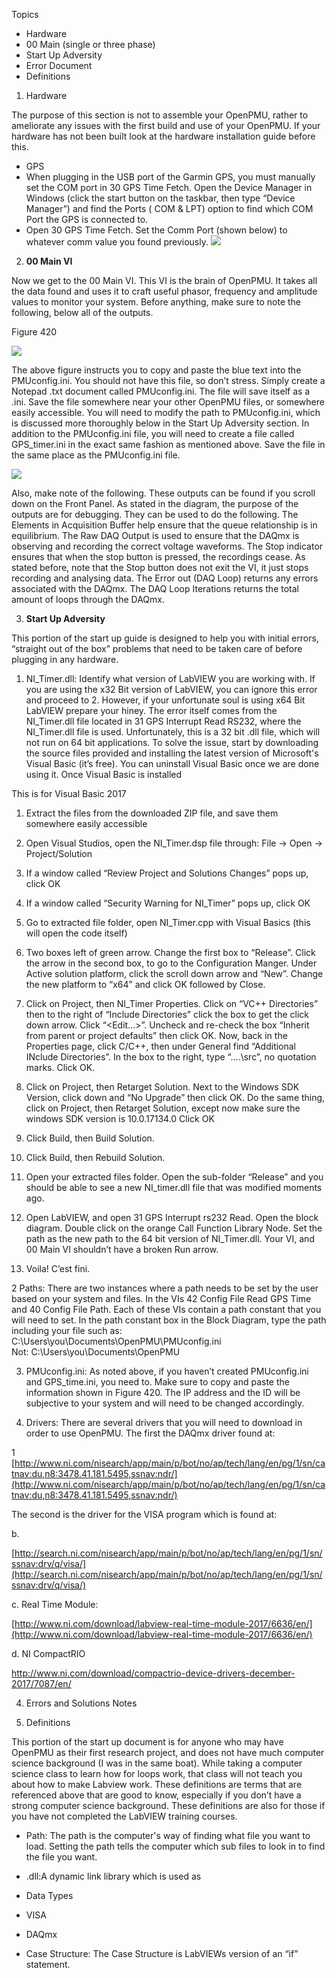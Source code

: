 ﻿
Topics
-  Hardware
-  00 Main (single or three phase)
-  Start Up Adversity
-  Error Document
-  Definitions
    

  
  
  
  

1. Hardware

The purpose of this section is not to assemble your OpenPMU, rather to ameliorate any issues with the first build and use of your OpenPMU. If your hardware has not been built look at the hardware installation guide before this.

-   GPS
-   When plugging in the USB port of the Garmin GPS, you must manually set the COM port in 30 GPS Time Fetch. Open the Device Manager in Windows (click the start button on the taskbar, then type “Device Manager”) and find the Ports ( COM & LPT) option to find which COM Port the GPS is connected to.
-   Open 30 GPS Time Fetch. Set the Comm Port (shown below) to whatever comm value you found previously. 
![](https://lh5.googleusercontent.com/eCUNG0AswKA5h-xMulM0oGLg1ygXMYwFPl2iTcETDgrxLdfhHC1pH3wor-CqbYAWzWTdy8mSlzyKFEZGV-vy1_sAWRwpE9YfSsB6nlQoQYL0Swyrnqmb_3--l8x7DVHFSNo5oUEO)
    

  

2. **00 Main VI**

Now we get to the 00 Main VI. This VI is the brain of OpenPMU. It takes all the data found and uses it to craft useful phasor, frequency and amplitude values to monitor your system. Before anything, make sure to note the following, below all of the outputs.

  

Figure 420

![](https://lh4.googleusercontent.com/0anNwG83iPI9Z7fSid7XI_K6B9uQc1M75NtT2M9_APJHvdLZ8Y1F1J1gmaqKFlMKS8491-H5ZQ6reH1M6NdojVCa4cROpcjOdtshTgaa3QV8Hmd5Wejb6x21daGEgJEdlDFmEEgs)

  

The above figure instructs you to copy and paste the blue text into the PMUconfig.ini. You should not have this file, so don’t stress. Simply create a Notepad .txt document called PMUconfig.ini. The file will save itself as a .ini. Save the file somewhere near your other OpenPMU files, or somewhere easily accessible. You will need to modify the path to PMUconfig.ini, which is discussed more thoroughly below in the Start Up Adversity section. In addition to the PMUconfig.ini file, you will need to create a file called GPS_timer.ini in the exact same fashion as mentioned above. Save the file in the same place as the PMUconfig.ini file.

  

![](https://lh4.googleusercontent.com/MNjj2CT5fOJpNvHKenoYuyo8PRavp8E2OH17mHETjtvsCAplnxCOVmaYgH6Jzk9ds_vi0KQjkrcEdUu0Ra1KDvF8lajJpBqHwwBczI7283eeKKuEzDPNrkS4o3E13j-GMjsccMZ3)

Also, make note of the following. These outputs can be found if you scroll down on the Front Panel. As stated in the diagram, the purpose of the outputs are for debugging. They can be used to do the following. The Elements in Acquisition Buffer help ensure that the queue relationship is in equilibrium. The Raw DAQ Output is used to ensure that the DAQmx is observing and recording the correct voltage waveforms. The Stop indicator ensures that when the stop button is pressed, the recordings cease. As stated before, note that the Stop button does not exit the VI, it just stops recording and analysing data. The Error out (DAQ Loop) returns any errors associated with the DAQmx. The DAQ Loop Iterations returns the total amount of loops through the DAQmx.

  
  
  

3. **Start Up Adversity**

This portion of the start up guide is designed to help you with initial errors, “straight out of the box” problems that need to be taken care of before plugging in any hardware.

1.  NI_Timer.dll: Identify what version of LabVIEW you are working with. If you are using the x32 Bit version of LabVIEW, you can ignore this error and proceed to 2. However, if your unfortunate soul is using x64 Bit LabVIEW prepare your hiney. The error itself comes from the NI_Timer.dll file located in 31 GPS Interrupt Read RS232, where the NI_Timer.dll file is used. Unfortunately, this is a 32 bit .dll file, which will not run on 64 bit applications. To solve the issue, start by downloading the source files provided and installing the latest version of Microsoft's Visual Basic (it’s free). You can uninstall Visual Basic once we are done using it. Once Visual Basic is installed
    

This is for Visual Basic 2017

1.  Extract the files from the downloaded ZIP file, and save them somewhere easily accessible
    
2.  Open Visual Studios, open the NI_Timer.dsp file through: File → Open → Project/Solution
    
3.  If a window called “Review Project and Solutions Changes” pops up, click OK
    
4.  If a window called “Security Warning for NI_Timer” pops up, click OK
    
5.  Go to extracted file folder, open NI_Timer.cpp with Visual Basics (this will open the code itself)
    
6.  Two boxes left of green arrow. Change the first box to “Release”. Click the arrow in the second box, to go to the Configuration Manger. Under Active solution platform, click the scroll down arrow and “New”. Change the new platform to “x64” and click OK followed by Close.
    
7.  Click on Project, then NI_Timer Properties. Click on “VC++ Directories” then to the right of “Include Directories” click the box to get the click down arrow. Click “<Edit…>”. Uncheck and re-check the box “Inherit from parent or project defaults” then click OK. Now, back in the Properties page, click C/C++, then under General find “Additional INclude Directories”. In the box to the right, type “..\..\src”, no quotation marks. Click OK.
    
8.  Click on Project, then Retarget Solution. Next to the Windows SDK Version, click down and “No Upgrade” then click OK. Do the same thing, click on Project, then Retarget Solution, except now make sure the windows SDK version is 10.0.17134.0 Click OK
    
9.  Click Build, then Build Solution.
    
10.  Click Build, then Rebuild Solution.
    
11.  Open your extracted files folder. Open the sub-folder “Release” and you should be able to see a new NI_timer.dll file that was modified moments ago.
    
12.  Open LabVIEW, and open 31 GPS Interrupt rs232 Read. Open the block diagram. Double click on the orange Call Function Library Node. Set the path as the new path to the 64 bit version of NI_Timer.dll. Your VI, and 00 Main VI shouldn’t have a broken Run arrow.
    
13.  Voila! C’est fini.
    

2  Paths: There are two instances where a path needs to be set by the user based on your system and files. In the VIs 42 Config File Read GPS Time and 40 Config File Path. Each of these VIs contain a path constant that you will need to set. In the path constant box in the Block Diagram, type the path including your file such as:  
    C:\Users\you\Documents\OpenPMU\PMUconfig.ini  
    Not: C:\Users\you\Documents\OpenPMU
    
3.  PMUconfig.ini: As noted above, if you haven’t created PMUconfig.ini and GPS_time.ini, you need to. Make sure to copy and paste the information shown in Figure 420. The IP address and the ID will be subjective to your system and will need to be changed accordingly.
    
4.  Drivers: There are several drivers that you will need to download in order to use OpenPMU. The first the DAQmx driver found at:
    
1  [http://www.ni.com/nisearch/app/main/p/bot/no/ap/tech/lang/en/pg/1/sn/catnav:du,n8:3478.41.181.5495,ssnav:ndr/](http://www.ni.com/nisearch/app/main/p/bot/no/ap/tech/lang/en/pg/1/sn/catnav:du,n8:3478.41.181.5495,ssnav:ndr/)
    

The second is the driver for the VISA program which is found at:

b.

[http://search.ni.com/nisearch/app/main/p/bot/no/ap/tech/lang/en/pg/1/sn/ssnav:drv/q/visa/](http://search.ni.com/nisearch/app/main/p/bot/no/ap/tech/lang/en/pg/1/sn/ssnav:drv/q/visa/)

c. Real Time Module:

[http://www.ni.com/download/labview-real-time-module-2017/6636/en/](http://www.ni.com/download/labview-real-time-module-2017/6636/en/)

d. NI CompactRIO

http://www.ni.com/download/compactrio-device-drivers-december-2017/7087/en/

  
  

4. Errors and Solutions Notes

  
  
  
  

5. Definitions

This portion of the start up document is for anyone who may have OpenPMU as their first research project, and does not have much computer science background (I was in the same boat). While taking a computer science class to learn how for loops work, that class will not teach you about how to make Labview work. These definitions are terms that are referenced above that are good to know, especially if you don’t have a strong computer science background. These definitions are also for those if you have not completed the LabVIEW training courses.

-   Path: The path is the computer's way of finding what file you want to load. Setting the path tells the computer which sub files to look in to find the file you want.
    
-   .dll:A dynamic link library which is used as
    
-   Data Types
    
-   VISA
    
-   DAQmx
    
-   Case Structure: The Case Structure is LabVIEWs version of an “if” statement.
